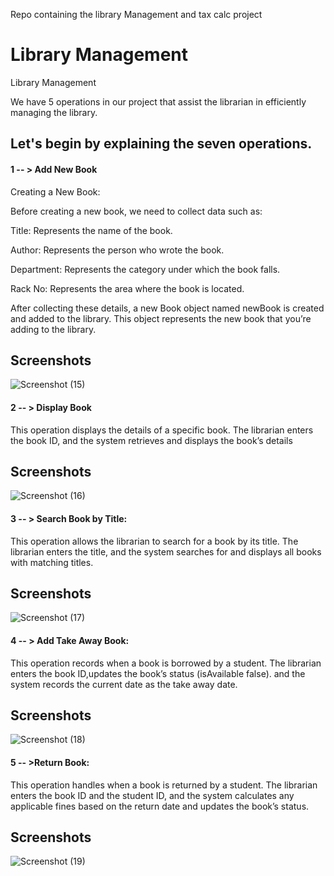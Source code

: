 


Repo containing the library Management and tax calc project
# Library Management

Library Management

We have 5 operations in our project that assist the librarian in efficiently managing the library.

## Let's begin by explaining the seven operations.

####  1 -- > Add New Book 

  Creating a New Book:

Before creating a new book, we need to collect data such as:

Title: Represents the name of the book.

Author: Represents the person who wrote the book.

Department: Represents the category under which the book falls.

Rack No: Represents the area where the book is located.

After collecting these details, a new Book object named newBook is created and added to the library. This object represents the new book that you’re adding to the library.
## Screenshots

![Screenshot (15)](https://github.com/Nagulan-N/EmplyeManageMent-and-Tax-calc/assets/107946841/ec8e78ea-745b-468c-9765-9327292e9b21)

####  2 -- > Display Book

This operation displays the details of a specific book. The librarian enters the book ID, and the system retrieves and displays the book’s details

## Screenshots

![Screenshot (16)](https://github.com/Nagulan-N/EmplyeManageMent-and-Tax-calc/assets/107946841/b8b43c8f-3ba8-4e3d-9efa-ebfaf32d0556)


####  3 -- > Search Book by Title: 

This operation allows the librarian to search for a book by its title. The librarian enters the title, and the system searches for and displays all books with matching titles.

## Screenshots

![Screenshot (17)](https://github.com/Nagulan-N/EmplyeManageMent-and-Tax-calc/assets/107946841/135cae92-f65f-4216-b12f-3d5fac557051)


####  4 -- > Add Take Away Book: 

This operation records when a book is borrowed by a student. The librarian enters the book ID,updates the book’s status (isAvailable false). and the system records the current date as the take away date. 

## Screenshots

![Screenshot (18)](https://github.com/Nagulan-N/EmplyeManageMent-and-Tax-calc/assets/107946841/a7900256-5baf-4333-8548-a20ad1b921c0)

####  5 -- >Return Book: 
This operation handles when a book is returned by a student. The librarian enters the book ID and the student ID, and the system calculates any applicable fines based on the return date and updates the book’s status.

## Screenshots

![Screenshot (19)](https://github.com/Nagulan-N/EmplyeManageMent-and-Tax-calc/assets/107946841/332f9739-1096-44d9-b924-1149efa71df1)



